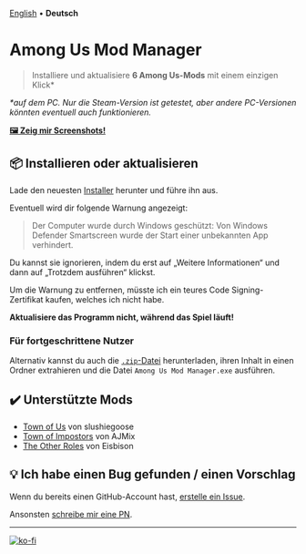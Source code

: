 [English](/README.md) • **Deutsch**

# Among Us Mod Manager
> Installiere und aktualisiere **6 Among Us-Mods** mit einem einzigen Klick*

*\*auf dem PC. Nur die Steam-Version ist getestet, aber andere PC-Versionen könnten eventuell auch funktionieren.*

[**🖼️ Zeig mir Screenshots!**](https://ko-fi.com/album/Among-Us-Mod-Manager-L3L13NKR7)

## 📦 Installieren oder aktualisieren 
Lade den neuesten [Installer](https://github.com/moritzruth/among-us-mod-manager/releases/download/v1.3.0/AmongUsModManagerInstaller-1.3.0.exe)
herunter und führe ihn aus.

Eventuell wird dir folgende Warnung angezeigt:

> Der Computer wurde durch Windows geschützt: Von Windows Defender Smartscreen wurde der Start einer unbekannten App
> verhindert.

Du kannst sie ignorieren, indem du erst auf „Weitere Informationen“ und dann auf
„Trotzdem ausführen“ klickst.

Um die Warnung zu entfernen, müsste ich ein teures Code Signing-Zertifikat kaufen, welches ich nicht habe.

**Aktualisiere das Programm nicht, während das Spiel läuft!**

### Für fortgeschrittene Nutzer
Alternativ kannst du auch die
[`.zip`-Datei](https://github.com/moritzruth/among-us-mod-manager/releases/download/v1.3.0/AmongUsModManager-1.3.0.zip)
herunterladen, ihren Inhalt in einen Ordner extrahieren und die Datei `Among Us Mod Manager.exe` ausführen.

## ✔️ Unterstützte Mods
- [Town of Us](https://github.com/slushiegoose/Town-Of-Us) von slushiegoose
- [Town of Impostors](https://github.com/AJMix/TownOfImpostors) von AJMix
- [The Other Roles](https://github.com/Eisbison/TheOtherRoles) von Eisbison

## 💡 Ich habe einen Bug gefunden / einen Vorschlag
Wenn du bereits einen GitHub-Account hast,
[erstelle ein Issue](https://github.com/moritzruth/among-us-mod-manager/issues/new).

Ansonsten [schreibe mir eine PN](https://twitter.com/moritz_ruth).

---

[![ko-fi](https://ko-fi.com/img/githubbutton_sm.svg)](https://ko-fi.com/I2I73NKH9)
